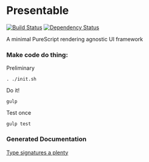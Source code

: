 Presentable 
====

[![Build Status](https://travis-ci.org/CapillarySoftware/presentable.svg?branch=develop)](https://travis-ci.org/CapillarySoftware/presentable)
[![Dependency Status](https://www.versioneye.com/user/projects/546fe664810106f3b20006b2/badge.svg?style=flat)](https://www.versioneye.com/user/projects/546fe664810106f3b20006b2)

A minimal PureScript rendering agnostic UI framework

### Make code do thing:

Preliminary
```
. ./init.sh
```

Do it!
```
gulp
```

Test once
```
gulp test
```

### Generated Documentation

[Type signatures a plenty](https://github.com/CapillarySoftware/Presentable/blob/Router/DocGen.md)
